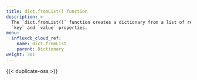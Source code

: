```yaml
---
title: dict.fromList() function
description: >
  The `dict.fromList()` function creates a dictionary from a list of records with
  `key` and `value` properties.
menu:
  influxdb_cloud_ref:
    name: dict.fromList
    parent: Dictionary
weight: 301
---
```


{{< duplicate-oss >}}